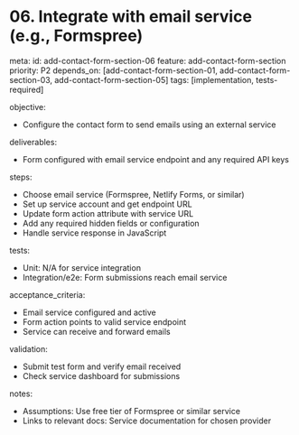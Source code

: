 # 06. Integrate with email service (e.g., Formspree)

meta:
id: add-contact-form-section-06
feature: add-contact-form-section
priority: P2
depends_on: [add-contact-form-section-01, add-contact-form-section-03, add-contact-form-section-05]
tags: [implementation, tests-required]

objective:

- Configure the contact form to send emails using an external service

deliverables:

- Form configured with email service endpoint and any required API keys

steps:

- Choose email service (Formspree, Netlify Forms, or similar)
- Set up service account and get endpoint URL
- Update form action attribute with service URL
- Add any required hidden fields or configuration
- Handle service response in JavaScript

tests:

- Unit: N/A for service integration
- Integration/e2e: Form submissions reach email service

acceptance_criteria:

- Email service configured and active
- Form action points to valid service endpoint
- Service can receive and forward emails

validation:

- Submit test form and verify email received
- Check service dashboard for submissions

notes:

- Assumptions: Use free tier of Formspree or similar service
- Links to relevant docs: Service documentation for chosen provider
